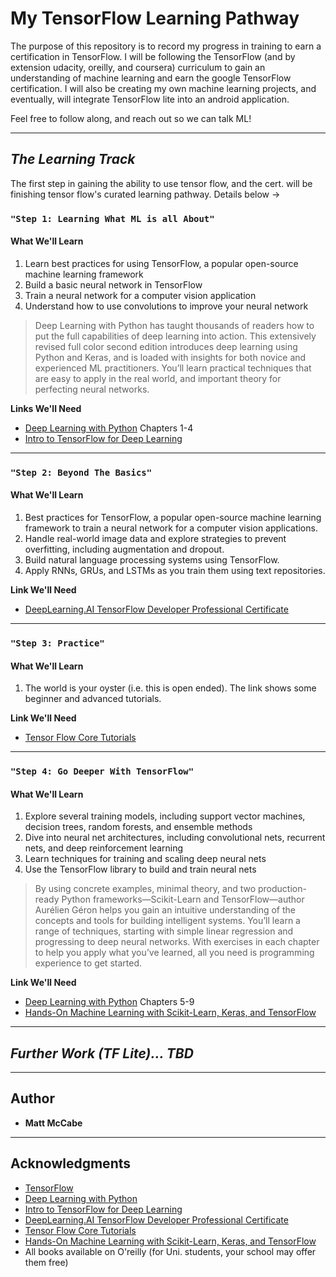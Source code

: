 # My TensorFlow Learning Pathway

The purpose of this repository is to record my progress in training to earn a certification in TensorFlow. 
I will be following the TensorFlow (and by extension udacity, oreilly, and coursera) curriculum to gain an
understanding of machine learning and earn the google TensorFlow certification. I will also be creating my 
own machine learning projects, and eventually, will integrate TensorFlow lite into an android application.

Feel free to follow along, and reach out so we can talk ML!

___

## *The Learning Track*

The first step in gaining the ability to use tensor flow, and the cert. will be
finishing tensor flow's curated learning pathway. Details below -> 

### `"Step 1: Learning What ML is all About"`

#### What We'll Learn

1. Learn best practices for using TensorFlow, a popular open-source machine learning framework
2. Build a basic neural network in TensorFlow
3. Train a neural network for a computer vision application
4. Understand how to use convolutions to improve your neural network

>Deep Learning with Python has taught thousands of readers how to put the full capabilities of deep learning into action. 
This extensively revised full color second edition introduces deep learning using Python and Keras, and is loaded with insights 
for both novice and experienced ML practitioners. You’ll learn practical techniques that are easy to apply in the real world, 
and important theory for perfecting neural networks.

**Links We'll Need**
- [Deep Learning with Python](https://www.manning.com/books/deep-learning-with-python-second-edition) Chapters 1-4
- [Intro to TensorFlow for Deep Learning](https://www.udacity.com/course/intro-to-tensorflow-for-deep-learning--ud187)

---

### `"Step 2: Beyond The Basics"`

#### What We'll Learn

1. Best practices for TensorFlow, a popular open-source machine learning framework to train a neural network for a computer vision applications.
2. Handle real-world image data and explore strategies to prevent overfitting, including augmentation and dropout.
3. Build natural language processing systems using TensorFlow.
4. Apply RNNs, GRUs, and LSTMs as you train them using text repositories.

**Link We'll Need**
- [DeepLearning.AI TensorFlow Developer Professional Certificate](https://www.coursera.org/professional-certificates/tensorflow-in-practice)

---

### `"Step 3: Practice"`

#### What We'll Learn

1. The world is your oyster (i.e. this is open ended). The link shows some beginner and advanced tutorials.

**Link We'll Need**
- [Tensor Flow Core Tutorials](https://www.tensorflow.org/tutorials)

---

### `"Step 4: Go Deeper With TensorFlow"`

#### What We'll Learn

1. Explore several training models, including support vector machines, decision trees, random forests, and ensemble methods
2. Dive into neural net architectures, including convolutional nets, recurrent nets, and deep reinforcement learning
3. Learn techniques for training and scaling deep neural nets
4. Use the TensorFlow library to build and train neural nets

> By using concrete examples, minimal theory, and two production-ready Python frameworks—Scikit-Learn and TensorFlow—author Aurélien Géron 
helps you gain an intuitive understanding of the concepts and tools for building intelligent systems. You’ll learn a range of techniques, 
starting with simple linear regression and progressing to deep neural networks. With exercises in each chapter to help you apply what you’ve 
learned, all you need is programming experience to get started.

**Link We'll Need**
- [Deep Learning with Python](https://www.manning.com/books/deep-learning-with-python-second-edition) Chapters 5-9
- [Hands-On Machine Learning with Scikit-Learn, Keras, and TensorFlow](https://learning.oreilly.com/library/view/hands-on-machine-learning/9781492032632/)

---

## *Further Work (TF Lite)... TBD*

___

## Author

  - **Matt McCabe**

___
    
## Acknowledgments

  - [TensorFlow](https://www.tensorflow.org/resources/learn-ml/basics-of-machine-learning)
  - [Deep Learning with Python](https://www.manning.com/books/deep-learning-with-python-second-edition)
  - [Intro to TensorFlow for Deep Learning](https://www.udacity.com/course/intro-to-tensorflow-for-deep-learning--ud187)
  - [DeepLearning.AI TensorFlow Developer Professional Certificate](https://www.coursera.org/professional-certificates/tensorflow-in-practice)
  - [Tensor Flow Core Tutorials](https://www.tensorflow.org/tutorials)
  - [Hands-On Machine Learning with Scikit-Learn, Keras, and TensorFlow](https://learning.oreilly.com/library/view/hands-on-machine-learning/9781492032632/)
  - All books available on O'reilly (for Uni. students, your school may offer them free)
 
